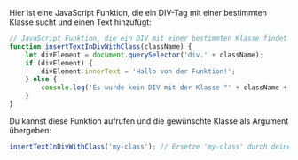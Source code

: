 Hier ist eine JavaScript Funktion, die ein DIV-Tag mit einer bestimmten Klasse sucht und einen Text hinzufügt:

```javascript
// JavaScript Funktion, die ein DIV mit einer bestimmten Klasse findet und Text hinzufügt
function insertTextInDivWithClass(className) {
    let divElement = document.querySelector('div.' + className);
    if (divElement) {
        divElement.innerText = 'Hallo von der Funktion!';
    } else {
        console.log('Es wurde kein DIV mit der Klasse "' + className + '" gefunden.');
    }
}
```

Du kannst diese Funktion aufrufen und die gewünschte Klasse als Argument übergeben:

```javascript
insertTextInDivWithClass('my-class'); // Ersetze 'my-class' durch deine tatsächliche Klasse
```
